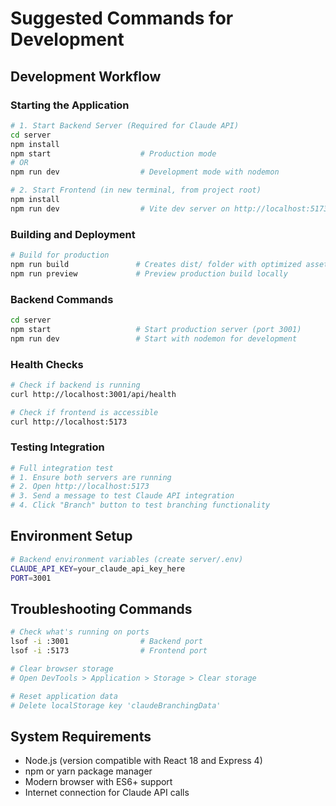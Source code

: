 # Suggested Commands for Development

## Development Workflow

### Starting the Application
```bash
# 1. Start Backend Server (Required for Claude API)
cd server
npm install
npm start                    # Production mode
# OR
npm run dev                  # Development mode with nodemon

# 2. Start Frontend (in new terminal, from project root)
npm install
npm run dev                  # Vite dev server on http://localhost:5173
```

### Building and Deployment
```bash
# Build for production
npm run build               # Creates dist/ folder with optimized assets
npm run preview             # Preview production build locally
```

### Backend Commands
```bash
cd server
npm start                   # Start production server (port 3001)
npm run dev                 # Start with nodemon for development
```

### Health Checks
```bash
# Check if backend is running
curl http://localhost:3001/api/health

# Check if frontend is accessible
curl http://localhost:5173
```

### Testing Integration
```bash
# Full integration test
# 1. Ensure both servers are running
# 2. Open http://localhost:5173
# 3. Send a message to test Claude API integration
# 4. Click "Branch" button to test branching functionality
```

## Environment Setup
```bash
# Backend environment variables (create server/.env)
CLAUDE_API_KEY=your_claude_api_key_here
PORT=3001
```

## Troubleshooting Commands
```bash
# Check what's running on ports
lsof -i :3001                # Backend port
lsof -i :5173                # Frontend port

# Clear browser storage
# Open DevTools > Application > Storage > Clear storage

# Reset application data
# Delete localStorage key 'claudeBranchingData'
```

## System Requirements
- Node.js (version compatible with React 18 and Express 4)
- npm or yarn package manager
- Modern browser with ES6+ support
- Internet connection for Claude API calls
